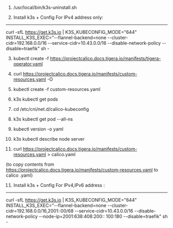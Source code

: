 


1. /usr/local/bin/k3s-uninstall.sh

2. Install k3s + Config For IPv4 address only:
*************************

curl -sfL https://get.k3s.io | K3S_KUBECONFIG_MODE="644" INSTALL_K3S_EXEC="--flannel-backend=none --cluster-cidr=192.168.0.0/16 --service-cidr=10.43.0.0/16 --disable-network-policy  --disable=traefik" sh -

3. kubectl create -f https://projectcalico.docs.tigera.io/manifests/tigera-operator.yaml


4. curl https://projectcalico.docs.tigera.io/manifests/custom-resources.yaml -O

5. kubectl create -f custom-resources.yaml

6. k3s kubectl get pods

7. cd /etc/cni/net.d/calico-kubeconfig
 
8. k3s kubectl get pod --all-ns

9. kubectl version -o yaml

10. k3s kubectl describe node server
 
11. curl  https://projectcalico.docs.tigera.io/manifests/custom-resources.yaml > calico.yaml   

(to copy contents from  https://projectcalico.docs.tigera.io/manifests/custom-resources.yaml to calico .yaml)



11. Install k3s + Config For IPv4,IPv6 address :
**************************************

curl -sfL https://get.k3s.io | K3S_KUBECONFIG_MODE="644" INSTALL_K3S_EXEC="--flannel-backend=none --cluster-cidr=192.168.0.0/16,2001::00/68 --service-cidr=10.43.0.0/16 --disable-network-policy --node-ip=2001:638:408:200:: 100:180 --disable=traefik" sh -

